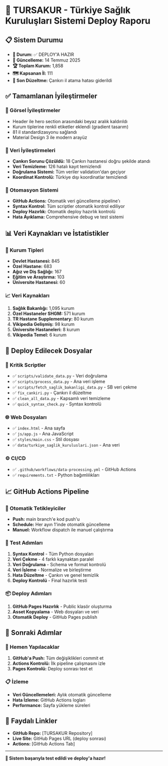 # 🏥 TURSAKUR - Türkiye Sağlık Kuruluşları Sistemi Deploy Raporu

## 📋 Sistem Durumu
- **🎯 Durum:** ✅ DEPLOY'A HAZIR
- **📅 Güncelleme:** 14 Temmuz 2025
- **🏆 Toplam Kurum:** 1,858
- **🗺️ Kapsanan İl:** 111
- **🔧 Son Düzeltme:** Çankırı il atama hatası giderildi

## ✅ Tamamlanan İyileştirmeler

### 🎨 Görsel İyileştirmeler
- Header ile hero section arasındaki beyaz aralık kaldırıldı
- Kurum tiplerine renkli etiketler eklendi (gradient tasarım)
- 81 il standardizasyonu sağlandı
- Material Design 3 ile modern arayüz

### 🔧 Veri İyileştirmeleri  
- **Çankırı Sorunu Çözüldü:** 18 Çankırı hastanesi doğru şekilde atandı
- **Veri Temizleme:** 126 hatalı kayıt temizlendi
- **Doğrulama Sistemi:** Tüm veriler validation'dan geçiyor
- **Koordinat Kontrolü:** Türkiye dışı koordinatlar temizlendi

### 🤖 Otomasyon Sistemi
- **GitHub Actions:** Otomatik veri güncelleme pipeline'ı
- **Syntax Kontrol:** Tüm scriptler otomatik kontrol ediliyor
- **Deploy Hazırlık:** Otomatik deploy hazırlık kontrolü
- **Hata Ayıklama:** Comprehensive debug ve test sistemi

## 📊 Veri Kaynakları ve İstatistikler

### 🏥 Kurum Tipleri
- **Devlet Hastanesi:** 845
- **Özel Hastane:** 683  
- **Ağız ve Diş Sağlığı:** 167
- **Eğitim ve Araştırma:** 103
- **Üniversite Hastanesi:** 60

### 📈 Veri Kaynakları
1. **Sağlık Bakanlığı:** 1,095 kurum
2. **Özel Hastaneler SHGM:** 571 kurum
3. **TR Hastane Supplementary:** 80 kurum
4. **Vikipedia Gelişmiş:** 98 kurum
5. **Üniversite Hastaneleri:** 8 kurum
6. **Vikipedia Temel:** 6 kurum

## 🚀 Deploy Edilecek Dosyalar

### 📁 Kritik Scriptler
- ✅ `scripts/validate_data.py` - Veri doğrulama
- ✅ `scripts/process_data.py` - Ana veri işleme
- ✅ `scripts/fetch_saglik_bakanligi_data.py` - SB veri çekme
- ✅ `fix_cankiri.py` - Çankırı il düzeltme
- ✅ `clean_all_data.py` - Kapsamlı veri temizleme
- ✅ `quick_syntax_check.py` - Syntax kontrolü

### 🌐 Web Dosyaları
- ✅ `index.html` - Ana sayfa
- ✅ `js/app.js` - Ana JavaScript
- ✅ `styles/main.css` - Stil dosyası
- ✅ `data/turkiye_saglik_kuruluslari.json` - Ana veri

### ⚙️ CI/CD
- ✅ `.github/workflows/data-processing.yml` - GitHub Actions
- ✅ `requirements.txt` - Python bağımlılıkları

## 📈 GitHub Actions Pipeline

### 🔄 Otomatik Tetikleyiciler
- **Push:** main branch'e kod push'u
- **Schedule:** Her ayın 1'inde otomatik güncelleme
- **Manuel:** Workflow dispatch ile manuel çalıştırma

### 🧪 Test Adımları
1. **Syntax Kontrol** - Tüm Python dosyaları
2. **Veri Çekme** - 4 farklı kaynaktan paralel
3. **Veri Doğrulama** - Schema ve format kontrolü
4. **Veri İşleme** - Normalize ve birleştirme
5. **Hata Düzeltme** - Çankırı ve genel temizlik
6. **Deploy Kontrolü** - Final hazırlık testi

### 📦 Deploy Adımları
1. **GitHub Pages Hazırlık** - Public klasör oluşturma
2. **Asset Kopyalama** - Web dosyaları ve veri
3. **Otomatik Deploy** - GitHub Pages publish

## 🎯 Sonraki Adımlar

### 🚀 Hemen Yapılacaklar
1. **GitHub'a Push:** Tüm değişiklikleri commit et
2. **Actions Kontrolü:** İlk pipeline çalışmasını izle
3. **Pages Kontrolü:** Deploy sonrası test et

### 📋 İzleme
- **Veri Güncellemeleri:** Aylık otomatik güncelleme
- **Hata İzleme:** GitHub Actions logları
- **Performance:** Sayfa yükleme süreleri

## 🔗 Faydalı Linkler
- **GitHub Repo:** [TURSAKUR Repository]
- **Live Site:** GitHub Pages URL (deploy sonrası)
- **Actions:** [GitHub Actions Tab]

---
**🎉 Sistem başarıyla test edildi ve deploy'a hazır!**
